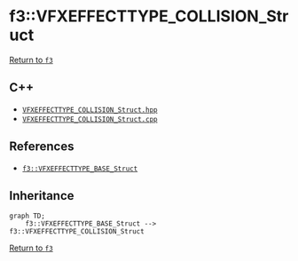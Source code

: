 # f3::VFXEFFECTTYPE_COLLISION_Struct

[Return to `f3`](/docs/f3.md)

## C++

- [`VFXEFFECTTYPE_COLLISION_Struct.hpp`](/src/f3/VFXEFFECTTYPE_COLLISION_Struct.hpp)
- [`VFXEFFECTTYPE_COLLISION_Struct.cpp`](/src/f3/VFXEFFECTTYPE_COLLISION_Struct.cpp)

## References

- [`f3::VFXEFFECTTYPE_BASE_Struct`](/docs/f3/VFXEFFECTTYPE_BASE_Struct.md)

## Inheritance

```mermaid
graph TD;
    f3::VFXEFFECTTYPE_BASE_Struct --> f3::VFXEFFECTTYPE_COLLISION_Struct
```

[Return to `f3`](/docs/f3.md)